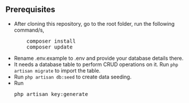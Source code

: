 ## Prerequisites
<ul>
<li>After cloning this repository, go to the root folder, run the following command/s,
<pre>
    composer install
    composer update</pre>
</li>
<li>Rename .env.example to .env and provide your database details there.</li>
<li>It needs a database table to perform CRUD operations on it. Run <code>php artisan migrate</code> to import the table.</li>
<li>Run <code>php artisan db:seed</code> to create data seeding.</li>
<li>Run <pre>php artisan key:generate</pre> </li>

</ul>
